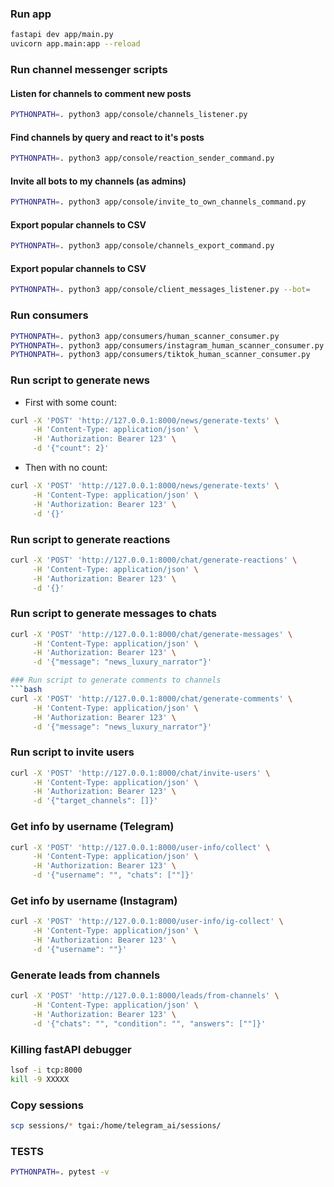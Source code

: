 ### Run app
```bash
fastapi dev app/main.py
uvicorn app.main:app --reload
```

### Run channel messenger scripts
#### Listen for channels to comment new posts
```bash
PYTHONPATH=. python3 app/console/channels_listener.py
```
#### Find channels by query and react to it's posts
```bash
PYTHONPATH=. python3 app/console/reaction_sender_command.py
```
#### Invite all bots to my channels (as admins)
```bash
PYTHONPATH=. python3 app/console/invite_to_own_channels_command.py
```
#### Export popular channels to CSV
```bash
PYTHONPATH=. python3 app/console/channels_export_command.py
```
#### Export popular channels to CSV
```bash
PYTHONPATH=. python3 app/console/client_messages_listener.py --bot=
```

### Run consumers
```bash
PYTHONPATH=. python3 app/consumers/human_scanner_consumer.py
PYTHONPATH=. python3 app/consumers/instagram_human_scanner_consumer.py
PYTHONPATH=. python3 app/consumers/tiktok_human_scanner_consumer.py
```

### Run script to generate news
- First with some count:
```bash
curl -X 'POST' 'http://127.0.0.1:8000/news/generate-texts' \
     -H 'Content-Type: application/json' \
     -H 'Authorization: Bearer 123' \
     -d '{"count": 2}'
```
- Then with no count:
```bash
curl -X 'POST' 'http://127.0.0.1:8000/news/generate-texts' \
     -H 'Content-Type: application/json' \
     -H 'Authorization: Bearer 123' \
     -d '{}'
```

### Run script to generate reactions
```bash
curl -X 'POST' 'http://127.0.0.1:8000/chat/generate-reactions' \
     -H 'Content-Type: application/json' \
     -H 'Authorization: Bearer 123' \
     -d '{}'
```

### Run script to generate messages to chats
```bash
curl -X 'POST' 'http://127.0.0.1:8000/chat/generate-messages' \
     -H 'Content-Type: application/json' \
     -H 'Authorization: Bearer 123' \
     -d '{"message": "news_luxury_narrator"}'

### Run script to generate comments to channels
```bash
curl -X 'POST' 'http://127.0.0.1:8000/chat/generate-comments' \
     -H 'Content-Type: application/json' \
     -H 'Authorization: Bearer 123' \
     -d '{"message": "news_luxury_narrator"}'
```

### Run script to invite users
```bash
curl -X 'POST' 'http://127.0.0.1:8000/chat/invite-users' \
     -H 'Content-Type: application/json' \
     -H 'Authorization: Bearer 123' \
     -d '{"target_channels": []}'
```

### Get info by username (Telegram)
```bash
curl -X 'POST' 'http://127.0.0.1:8000/user-info/collect' \
     -H 'Content-Type: application/json' \
     -H 'Authorization: Bearer 123' \
     -d '{"username": "", "chats": [""]}'
```

### Get info by username (Instagram)
```bash
curl -X 'POST' 'http://127.0.0.1:8000/user-info/ig-collect' \
     -H 'Content-Type: application/json' \
     -H 'Authorization: Bearer 123' \
     -d '{"username": ""}'
```

### Generate leads from channels
```bash
curl -X 'POST' 'http://127.0.0.1:8000/leads/from-channels' \
     -H 'Content-Type: application/json' \
     -H 'Authorization: Bearer 123' \
     -d '{"chats": "", "condition": "", "answers": [""]}'
```

### Killing fastAPI debugger
```bash
lsof -i tcp:8000
kill -9 XXXXX
```

### Copy sessions
```bash
scp sessions/* tgai:/home/telegram_ai/sessions/
```

### TESTS
```bash
PYTHONPATH=. pytest -v
```